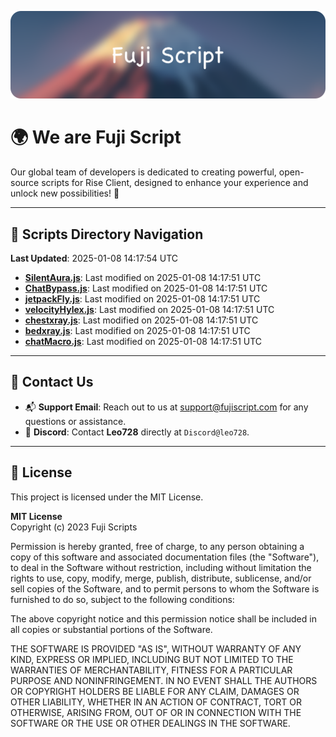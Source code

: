 ![Banner](.github/b.webp)

# 🌍 **We are Fuji Script**

Our global team of developers is dedicated to creating powerful, open-source scripts for Rise Client, designed to enhance your experience and unlock new possibilities! 🌟

---
<!-- SCRIPTS_NAVIGATION_START -->
## 📂 **Scripts Directory Navigation**

**Last Updated**: 2025-01-08 14:17:54 UTC

- **[SilentAura.js](scripts/SilentAura.js)**: Last modified on 2025-01-08 14:17:51 UTC
- **[ChatBypass.js](scripts/ChatBypass.js)**: Last modified on 2025-01-08 14:17:51 UTC
- **[jetpackFly.js](scripts/jetpackFly.js)**: Last modified on 2025-01-08 14:17:51 UTC
- **[velocityHylex.js](scripts/velocityHylex.js)**: Last modified on 2025-01-08 14:17:51 UTC
- **[chestxray.js](scripts/chestxray.js)**: Last modified on 2025-01-08 14:17:51 UTC
- **[bedxray.js](scripts/bedxray.js)**: Last modified on 2025-01-08 14:17:51 UTC
- **[chatMacro.js](scripts/chatMacro.js)**: Last modified on 2025-01-08 14:17:51 UTC

<!-- SCRIPTS_NAVIGATION_END -->

---

## 💬 **Contact Us**  
- 📬 **Support Email**: Reach out to us at [support@fujiscript.com](mailto:support@fujiscript.com) for any questions or assistance.  
- 💬 **Discord**: Contact **Leo728** directly at `Discord@leo728`.

---

## 📜 **License**

This project is licensed under the MIT License.  

**MIT License**  
Copyright (c) 2023 Fuji Scripts  

Permission is hereby granted, free of charge, to any person obtaining a copy of this software and associated documentation files (the "Software"), to deal in the Software without restriction, including without limitation the rights to use, copy, modify, merge, publish, distribute, sublicense, and/or sell copies of the Software, and to permit persons to whom the Software is furnished to do so, subject to the following conditions:  

The above copyright notice and this permission notice shall be included in all copies or substantial portions of the Software.  

THE SOFTWARE IS PROVIDED "AS IS", WITHOUT WARRANTY OF ANY KIND, EXPRESS OR IMPLIED, INCLUDING BUT NOT LIMITED TO THE WARRANTIES OF MERCHANTABILITY, FITNESS FOR A PARTICULAR PURPOSE AND NONINFRINGEMENT. IN NO EVENT SHALL THE AUTHORS OR COPYRIGHT HOLDERS BE LIABLE FOR ANY CLAIM, DAMAGES OR OTHER LIABILITY, WHETHER IN AN ACTION OF CONTRACT, TORT OR OTHERWISE, ARISING FROM, OUT OF OR IN CONNECTION WITH THE SOFTWARE OR THE USE OR OTHER DEALINGS IN THE SOFTWARE.  
